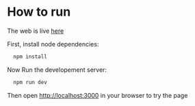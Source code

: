 # How to run

The web is live [here](https://test-8-agency.vercel.app/)

First, install node dependencies:

```bash
  npm install
```

Now Run the developement server:

```bash
  npm run dev
```

Then open [http://localhost:3000](http://localhost:3000) in your browser to try the page
